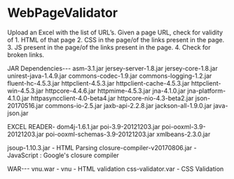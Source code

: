 # WebPageValidator
Upload an Excel with the list of URL’s.
Given a page URL, check for validity of
	1. HTML of that page
	2. CSS in the page/of the links present 	in the page. 
	3. JS present in the page/of the links 	present in the page. 
	4. Check for broken links. 

JAR Dependencies---
asm-3.1.jar
jersey-server-1.8.jar
jersey-core-1.8.jar
unirest-java-1.4.9.jar
commons-codec-1.9.jar
commons-logging-1.2.jar
fluent-hc-4.5.3.jar
httpclient-4.5.3.jar
httpclient-cache-4.5.3.jar
httpclient-win-4.5.3.jar
httpcore-4.4.6.jar
httpmime-4.5.3.jar
jna-4.1.0.jar
jna-platform-4.1.0.jar
httpasyncclient-4.0-beta4.jar
httpcore-nio-4.3-beta2.jar
json-20170516.jar
commons-io-2.5.jar
jaxb-api-2.2.8.jar
jackson-all-1.9.0.jar
java-json.jar


EXCEL READER- 
dom4j-1.6.1.jar
poi-3.9-20121203.jar
poi-ooxml-3.9-20121203.jar
poi-ooxml-schemas-3.9-20121203.jar
xmlbeans-2.3.0.jar

jsoup-1.10.3.jar - HTML Parsing 
closure-compiler-v20170806.jar - JavaScript : Google's closure compiler

WAR---
vnu.war - vnu - HTML validation
css-validator.var - CSS Validation

